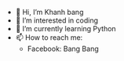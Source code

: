 - 👋 Hi, I’m Khanh bang
- 👀 I’m interested in coding
- 🌱 I’m currently learning Python
- 📫 How to reach me:
   + Facebook: Bang Bang

<!---
khanhbangdangnguyen/khanhbangdangnguyen is a ✨ special ✨ repository because its `README.md` (this file) appears on your GitHub profile.
You can click the Preview link to take a look at your changes.
--->
